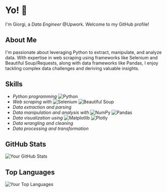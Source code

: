 
# Yo! 👋
I'm Giorgi, a *Data Engineer* @Upwork. Welcome to my GitHub profile! 

## About Me
I'm passionate about leveraging Python to extract, manipulate, and analyze data. With expertise in web scraping using frameworks like Selenium and Beautiful Soup/Requests, along with data frameworks like Pandas, I enjoy tackling complex data challenges and deriving valuable insights.

## Skills
- *Python programming* ![Python](https://img.shields.io/badge/-Python-blue?logo=python&logoColor=white&style=flat)
- *Web scraping with* ![Selenium](https://img.shields.io/badge/-Selenium-green?logo=selenium&logoColor=white&style=flat) ![Beautiful Soup](https://img.shields.io/badge/-Beautiful%20Soup-blue?logo=beautifulsoup&logoColor=white&style=flat)
- *Data extraction and parsing*
- *Data manipulation and analysis with* ![NumPy](https://img.shields.io/badge/-NumPy-blue?logo=numpy&logoColor=white&style=flat) ![Pandas](https://img.shields.io/badge/-Pandas-blue?logo=pandas&logoColor=white&style=flat)
- *Data visualization using* ![Matplotlib](https://img.shields.io/badge/-Matplotlib-orange?logo=python&logoColor=white&style=flat) ![Plotly](https://img.shields.io/badge/-Plotly-orange?logo=plotly&logoColor=white&style=flat)
- *Data wrangling and cleaning*
- *Data processing and transformation*

## GitHub Stats
![Your GitHub Stats](https://github-readme-stats.vercel.app/api?username=tserediani&show_icons=true&theme=tokyonight)


## Top Languages
![Your Top Languages](https://github-readme-stats.vercel.app/api?username=tserediani&show_icons=true&theme=tokyonight)
